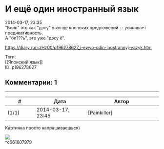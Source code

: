 И ещё один иностранный язык
===========================

  
2014-03-17, 23:35  
 "Блин" это как "дэсу" в конце японских предложений -- усиливает предикативность.   
 А "бл???ь", это уже "дэсу ё".   
  
<https://diary.ru/~zHz00/p196278627_i-ewyo-odin-inostrannyj-yazyk.htm>  
  
Теги:  
[[Японский язык]]  
ID: p196278627  


Комментарии: 1
--------------

  


---



|         #         |              Дата              |                     Автор                     |           ID           |
| --- | --- | --- | --- |
| (1/1) | 2014-03-17, 23:45 | [Painkiller] | c661607979 |

  
 Картинка просто напрашиваешься)   
   
 ![](http://cs617919.vk.me/v617919997/465d/bNUT5g_hslQ.jpg)   
 ^c661607979